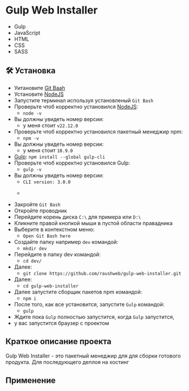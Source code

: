 # Gulp Web Installer

- Gulp
- JavaScript
- HTML
- CSS
- SASS

## :hammer_and_wrench: Установка
* Уитановите [Git Baah](https://git-scm.com/downloads/win)
* Установите [NodeJS](https://nodejs.org/en/download)
* Запустите терминал используя установленый ```Git Bash```
* Проверьте чтоб корректно установился [NodeJS](https://nodejs.org/en/download):
    * ```node -v```
* Вы должны увидеть номер версии:
    * у меня стоит ```v22.12.0```
* Проверьте чтоб корректно установился пакетный менеджир npm:
    * ```npm -v```
* Вы должны увидеть номер версии:
    * у меня стоит ```10.9.0```
* [Gulp](https://gulpjs.com/docs/en/getting-started/quick-start/): ```npm install --global gulp-cli```
* Проверьте чтоб корректно установился Gulp:
    * ```gulp -v```
* Вы должны увидеть номер версии:
    * ```CLI version: 3.0.0```
    * ```Local version: none
* Закройте ```Git Bash```
* Откройте проводник
* Перейдите корень диска ```C:\``` для примера или ```D:\```
* Кликните правой кнопкой мыши в пустой области правадника
* Выберите в контекстном меню:
    * ```Open Git Bash here```
* Создайте папку например ```dev``` командой:
    * ```mkdir dev```
* Перейдите в папку dev командой:
    * ```cd dev/```
* Далее:
    * ```git clone https://github.com/raushweb/gulp-web-installer.git```
* Далее:
    * ```cd gulp-web-installer```
* Далее запустите сборщик пакетов npm командой:
    * ```npm i```
* После того, как все установится, запустите ```Gulp``` командой:
    * ```gulp```
* Ждите пока ```Gulp``` полностью запустится, когда ```Gulp``` запустится,
* у вас запустится браузер с проектом

## Краткое описание проекта

Gulp Web Installer - это пакетный менеджир для для сборки готового продукта.
Для последующего деплоя на хостинг

## Применение